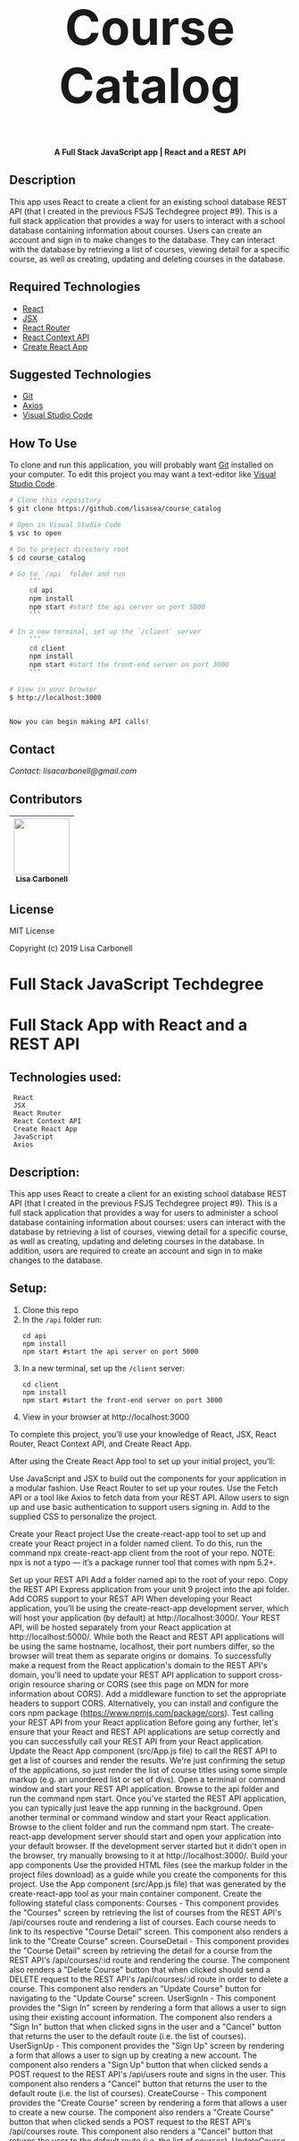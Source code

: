 <h1 align="center" style="font-size:86px;">
  Course Catalog
</h1>

<h4 align="center">
  A Full Stack JavaScript app | React and a REST API
</h4>

## Description     
This app uses React to create a client for an existing school database REST API (that I created in the previous FSJS Techdegree project #9). This is a full stack application that provides a way for users to interact with a school database containing information about courses. Users can create an account and sign in to make changes to the database.  They can interact with the database by retrieving a list of courses, viewing detail for a specific course, as well as creating, updating and deleting courses in the database. 

## Required Technologies

* [React](https://www.reactjs.org)
* [JSX](https://jsx.github.io/)
* [React Router](https://www.npmjs.com/package/react-router)
* [React Context API](https://www.npmjs.com/package/react-router)
* [Create React App](https://github.com/facebook/create-react-app/blob/master/LICENSE)

## Suggested Technologies

* [Git](https://git-scm.com)
* [Axios](https://github.com/axios/axios)
* [Visual Studio Code](https://code.visualstudio.com/)


## How To Use

To clone and run this application, you will probably want [Git](https://git-scm.com) installed on your computer. To edit this project you may want a text-editor like [Visual Studio Code](https://code.visualstudio.com/). 

```bash
# Clone this repository
$ git clone https://github.com/lisasea/course_catalog

# Open in Visual Studio Code
$ vsc to open 

# Go to project directory root
$ cd course_catalog

# Go to `/api` folder and run 
     ```
     cd api
     npm install
     npm start #start the api server on port 5000
     ```

# In a new terminal, set up the `/client` server 
     ```
     cd client
     npm install
     npm start #start the front-end server on port 3000
     ```

# View in your browser
$ http://localhost:3000 


Now you can begin making API calls! 
```
## Contact

_Contact: lisacarbonell@gmail.com_

## Contributors

<!-- prettier-ignore -->
| [<img src="https://avatars2.githubusercontent.com/u/" width="100px;"/><br /><sub><b>Lisa Carbonell</b></sub>](https://github.com/lisasea)<br /> |
| :---: |

## License

MIT License

Copyright (c) 2019 Lisa Carbonell















# Full Stack JavaScript Techdegree
# Full Stack App with React and a REST API

## Technologies used:
     React
     JSX
     React Router
     React Context API
     Create React App
     JavaScript
     Axios

## Description:     
This app uses React to create a client for an existing school database REST API (that I created in the previous FSJS Techdegree project #9). This is a full stack application that provides a way for users to administer a school database containing information about courses: users can interact with the database by retrieving a list of courses, viewing detail for a specific course, as well as creating, updating and deleting courses in the database. In addition, users are required to create an account and sign in to make changes to the database. 

## Setup:
1. Clone this repo 
2. In the `/api` folder run: 
     ```
     cd api
     npm install
     npm start #start the api server on port 5000
     ```
3. In a new terminal, set up the `/client` server: 
     ```
     cd client
     npm install
     npm start #start the front-end server on port 3000
     ```
4. View in your browser at http://localhost:3000 






To complete this project, you’ll use your knowledge of React, JSX, React Router, React Context API, and Create React App.

After using the Create React App tool to set up your initial project, you'll:

Use JavaScript and JSX to build out the components for your application in a modular fashion.
Use React Router to set up your routes.
Use the Fetch API or a tool like Axios to fetch data from your REST API.
Allow users to sign up and use basic authentication to support users signing in.
Add to the supplied CSS to personalize the project.

Create your React project
Use the create-react-app tool to set up and create your React project in a folder named client.
To do this, run the command npx create-react-app client from the root of your repo.
NOTE: npx is not a typo — it’s a package runner tool that comes with npm 5.2+.

Set up your REST API
Add a folder named api to the root of your repo.
Copy the REST API Express application from your unit 9 project into the api folder.
Add CORS support to your REST API
When developing your React application, you'll be using the create-react-app development server, which will host your application (by default) at http://localhost:3000/. Your REST API, will be hosted separately from your React application at http://localhost:5000/. While both the React and REST API applications will be using the same hostname, localhost, their port numbers differ, so the browser will treat them as separate origins or domains.
To successfully make a request from the React application's domain to the REST API's domain, you'll need to update your REST API application to support cross-origin resource sharing or CORS (see this page on MDN for more information about CORS).
Add a middleware function to set the appropriate headers to support CORS.
Alternatively, you can install and configure the cors npm package (https://www.npmjs.com/package/cors).
Test calling your REST API from your React application
Before going any further, let's ensure that your React and REST API applications are setup correctly and you can successfully call your REST API from your React application.
Update the React App component (src/App.js file) to call the REST API to get a list of courses and render the results.
We're just confirming the setup of the applications, so just render the list of course titles using some simple markup (e.g. an unordered list or set of divs).
Open a terminal or command window and start your REST API application.
Browse to the api folder and run the command npm start.
Once you've started the REST API application, you can typically just leave the app running in the background.
Open another terminal or command window and start your React application.
Browse to the client folder and run the command npm start.
The create-react-app development server should start and open your application into your default browser. If the development server started but it didn't open in the browser, try manually browsing to it at http://localhost:3000/.
Build your app components
Use the provided HTML files (see the markup folder in the project files download) as a guide while you create the components for this project.
Use the App component (src/App.js file) that was generated by the create-react-app tool as your main container component.
Create the following stateful class components:
Courses - This component provides the "Courses" screen by retrieving the list of courses from the REST API's /api/courses route and rendering a list of courses. Each course needs to link to its respective "Course Detail" screen. This component also renders a link to the "Create Course" screen.
CourseDetail - This component provides the "Course Detail" screen by retrieving the detail for a course from the REST API's /api/courses/:id route and rendering the course. The component also renders a "Delete Course" button that when clicked should send a DELETE request to the REST API's /api/courses/:id route in order to delete a course. This component also renders an "Update Course" button for navigating to the "Update Course" screen.
UserSignIn - This component provides the "Sign In" screen by rendering a form that allows a user to sign using their existing account information. The component also renders a "Sign In" button that when clicked signs in the user and a "Cancel" button that returns the user to the default route (i.e. the list of courses).
UserSignUp - This component provides the "Sign Up" screen by rendering a form that allows a user to sign up by creating a new account. The component also renders a "Sign Up" button that when clicked sends a POST request to the REST API's /api/users route and signs in the user. This component also renders a "Cancel" button that returns the user to the default route (i.e. the list of courses).
CreateCourse - This component provides the "Create Course" screen by rendering a form that allows a user to create a new course. The component also renders a "Create Course" button that when clicked sends a POST request to the REST API's /api/courses route. This component also renders a "Cancel" button that returns the user to the default route (i.e. the list of courses).
UpdateCourse - This component provides the "Update Course" screen by rendering a form that allows a user to update one of their existing courses. The component also renders an "Update Course" button that when clicked sends a PUT request to the REST API's /api/courses/:id route. This component also renders a "Cancel" button that returns the user to the "Course Detail" screen.
Create the following stateless functional components:
Header- Displays the top menu bar for the application and includes buttons for signing in and signing up (if there's not an authenticated user) or the user's first and last name and a button for signing out (if there's an authenticated user).
UserSignOut - This component is a bit of an oddball as it doesn't render any visual elements. Instead, it signs out the authenticated user and redirects the user to the default route (i.e. the list of courses).
Pro Tip: Resist the temptation to keep and manage the courses data as global state in the App component. Instead, allow the Courses and CourseDetail components to retrieve their data from the REST API when those components are mounted. Using this approach simplifies the management of the courses data and ensures that the data won't get out of sync with the REST API's persisted data.

Set up your routes
Install React Router and set up your <Route> and <Link> or <NavLink> components.
Clicking a link should navigate the user to the correct route, displaying the appropriate info.
The current route should be reflected in the URL.
Your app should include the following routes (listed in the format path - component):
/ - Courses
/courses/create - CreateCourse
/courses/:id/update - UpdateCourse
/courses/:id - CourseDetail
/signin - UserSignIn
/signup - UserSignUp
/signout - UserSignOut
Add support for user authentication
To prepare for implementing user authentication (i.e. user sign in and sign out), determine where you'll manage your application's global state.
One option, is to keep your global state in your App component. Using this approach, the authenticated user and the user sign in and sign out actions (i.e. methods) are made available throughout your application, by using props to pass references down through your component tree.
Another option, is to manage your global state using the React Context API. Using this approach, the authenticated user and the user sign in and sign out actions (i.e. methods) are defined using a Context API <Provider> component and made available throughout your application using Context API <Consumer> components.
Create your signIn() method.
Your signIn() method should define emailAddress and password parameters.
To authenticate the user, make a request to the REST API's /users endpoint, using the emailAddress and password parameter values to set an Authorization header on the request using the Basic Authentication scheme.
If the request to the REST API succeeds (i.e. the server returns an "200 OK" HTTP status code), then you'll know that the supplied user credentials are valid. If the server returns a "401 Unauthorized" HTTP status code, then the supplied user credentials are invalid.
After validating the user's credentials, persist the returned user record and the user's password in the global state. Doing this will allow you to create and set the appropriate Authorization header on future REST API requests that require authentication.
Create your signOut() method.
The signOut() method should remove the authenticated user and password from the global state.
Configure your protected routes
Define a higher-order component (HOC) named PrivateRoute for configuring protected routes (i.e. routes that require authentication).
Use a stateless functional component to wrap an instance of the <Route> component.
Use the <Route> component's render property to define a function that renders the component associated with the private route if there's an authenticated user or redirects the user to the /signin route if there's not an authenticated user.
For an example of how this is done, see this page in the React Router documentation.
Update the following routes to use the PrivateRoute component:
/courses/create
/courses/:id/update
Restrict access to updating and deleting courses
On the "Course Detail" screen, add rendering logic so that the "Update Course" and "Delete Course" buttons only display if:
There's an authenticated user.
And the authenticated user's ID matches that of the user who owns the course.
Display validation errors
Update the "Sign Up", "Create Course", and "Update Course" screens to display validation errors returned from the REST API.
See the create-course.html file in the markup project files folder.
Add support for rendering markdown formatted text
Use npm to install the react-markdown package (see https://www.npmjs.com/package/react-markdown for more information).
On the "Course Detail" screen, use the <ReactMarkdown> component to render the course description and materialsNeeded properties as markdown formatted text.
Add HTML and CSS
Use the HTML files contained within the markup project files folder as a guide while you create the components for this project.
Use the CSS contained within the global.css file in the styles project files folder for your application's styles.
Free free to experiment with modifying the colors, background colors, or fonts in order to personalize your application.
Add good code comments
Cross-Browser consistency
Review the "How you'll be graded" section.
Quality Assurance and Project Submission Checklist
Perform QA testing on your project, checking for bugs, user experience and edge cases.
Check off all of the items on the Student Project Submission Checklist.
NOTE: Seeking assistance

If you're feeling stuck or having trouble with this project
Reach out to the team on Slack.
Review material in the unit.
Practice your Google skills by finding different ways to ask the questions you have, paying close attention to the sort of results you get back depending on how your questions are worded.
NOTE: What you submit is what will get reviewed.

When you submit your project, a snapshot is taken of your repository, and that is what the reviewer will see. Consequently, any changes you make to your repo after you submit will not be seen by the reviewer. So before you submit, it's a smart idea to do a final check to make sure everything in your repo is exactly what you want to submit.
Extra Credit
